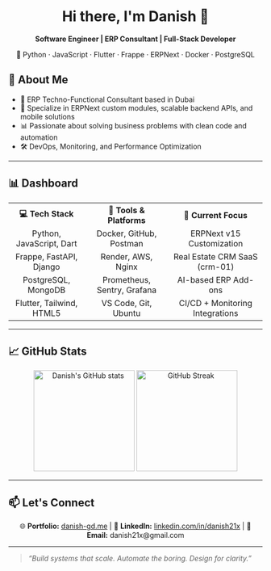 <h1 align="center">Hi there, I'm Danish 👋</h1>

<p align="center">
  <b>Software Engineer | ERP Consultant | Full-Stack Developer</b>  
</p>
<p align="center">
  🚀 Python · JavaScript · Flutter · Frappe · ERPNext · Docker · PostgreSQL  
</p>


## 🧠 About Me

- 🏢 ERP Techno-Functional Consultant based in Dubai
- 💼 Specialize in ERPNext custom modules, scalable backend APIs, and mobile solutions
- 📊 Passionate about solving business problems with clean code and automation
- 🛠️ DevOps, Monitoring, and Performance Optimization

---

## 📊 Dashboard

<div align="center">
  
<table>
  <tr>
    <th>💻 Tech Stack</th>
    <th>🧰 Tools & Platforms</th>
    <th>🧪 Current Focus</th>
  </tr>
  <tr>
    <td align="center">Python, JavaScript, Dart</td>
    <td align="center">Docker, GitHub, Postman</td>
    <td align="center">ERPNext v15 Customization</td>
  </tr>
  <tr>
    <td align="center">Frappe, FastAPI, Django</td>
    <td align="center">Render, AWS, Nginx</td>
    <td align="center">Real Estate CRM SaaS (crm-01)</td>
  </tr>
  <tr>
    <td align="center">PostgreSQL, MongoDB</td>
    <td align="center">Prometheus, Sentry, Grafana</td>
    <td align="center">AI-based ERP Add-ons</td>
  </tr>
  <tr>
    <td align="center">Flutter, Tailwind, HTML5</td>
    <td align="center">VS Code, Git, Ubuntu</td>
    <td align="center">CI/CD + Monitoring Integrations</td>
  </tr>
</table>

</div>

---

## 📈 GitHub Stats

<div align="center">
  <img src="https://github-readme-stats.vercel.app/api?username=danish21x&show_icons=true&theme=radical&hide_border=true&card_width=400" alt="Danish's GitHub stats" height="200">
  <img src="https://github-readme-streak-stats.herokuapp.com/?user=danish21x&theme=radical&hide_border=true" alt="GitHub Streak" height="200">
 

</div>

---

## 📫 Let's Connect

<p align="center">
  🌐 <strong>Portfolio:</strong> <a href="https://danish-gd.me">danish-gd.me</a>  
  |
  💼 <strong>LinkedIn:</strong> <a href="https://linkedin.com/in/danish21x">linkedin.com/in/danish21x</a>  
  |
  📧 <strong>Email:</strong> danish21x@gmail.com
</p>

---

> *“Build systems that scale. Automate the boring. Design for clarity.”*
